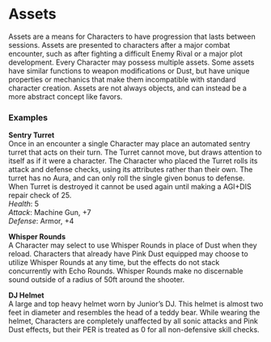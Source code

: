 # Assets

Assets are a means for Characters to have progression that lasts between sessions. Assets are presented to characters after a major combat encounter, such as after fighting a difficult Enemy Rival or a major plot development. Every Character may possess multiple assets. Some assets have similar functions to weapon modifications or Dust, but have unique properties or mechanics that make them incompatible with standard character creation. Assets are not always objects, and can instead be a more abstract concept like favors.

### Examples

**Sentry Turret**  
Once in an encounter a single Character may place an automated sentry turret that acts on their turn. The Turret cannot move, but draws attention to itself as if it were a character. The Character who placed the Turret rolls its attack and defense checks, using its attributes rather than their own. The turret has no Aura, and can only roll the single given bonus to defense. When Turret is destroyed it cannot be used again until making a AGI+DIS repair check of 25.  
*Health*: 5  
*Attack*: Machine Gun, +7  
*Defense*: Armor, +4

**Whisper Rounds**  
A Character may select to use Whisper Rounds in place of Dust when they reload. Characters that already have Pink Dust equipped may choose to utilize Whisper Rounds at any time, but the effects do not stack concurrently with Echo Rounds. Whisper Rounds make no discernable sound outside of a radius of 50ft around the shooter.

**DJ Helmet**  
A large and top heavy helmet worn by Junior’s DJ. This helmet is almost two feet in diameter and resembles the head of a teddy bear. While wearing the helmet, Characters are completely unaffected by all sonic attacks and Pink Dust effects, but their PER is treated as 0 for all non-defensive skill checks.
